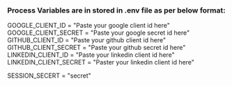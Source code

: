 ### Process Variables are in stored in .env file as per below format:

GOOGLE_CLIENT_ID = "Paste your google client id here"<br>
GOOGLE_CLIENT_SECRET = "Paste your google secret id here"<br>
GITHUB_CLIENT_ID = "Paste your github client id here"<br>
GITHUB_CLIENT_SECRET = "Paste your github secret id here"<br>
LINKEDIN_CLIENT_ID = "Paste your linkedin client id here"<br>
LINKEDIN_CLIENT_SECRET = "Paster your linkedin client id here"<br>

SESSION_SECERT = "secret"
